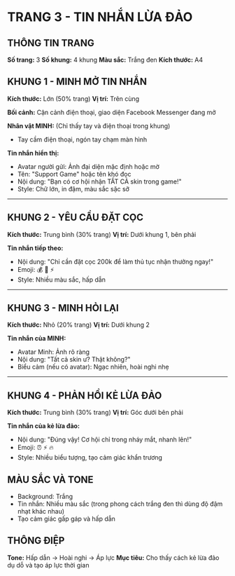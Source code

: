 # TRANG 3 - TIN NHẮN LỪA ĐẢO

## THÔNG TIN TRANG
**Số trang:** 3
**Số khung:** 4 khung
**Màu sắc:** Trắng đen
**Kích thước:** A4

## KHUNG 1 - MINH MỞ TIN NHẮN
**Kích thước:** Lớn (50% trang)
**Vị trí:** Trên cùng

**Bối cảnh:** Cận cảnh điện thoại, giao diện Facebook Messenger đang mở

**Nhân vật MINH:** (Chỉ thấy tay và điện thoại trong khung)
- Tay cầm điện thoại, ngón tay chạm màn hình

**Tin nhắn hiển thị:**
- Avatar người gửi: Ảnh đại diện mặc định hoặc mờ
- Tên: "Support Game" hoặc tên khó đọc
- Nội dung: "Bạn có cơ hội nhận TẤT CẢ skin trong game!"
- Style: Chữ lớn, in đậm, màu sắc sặc sỡ

---

## KHUNG 2 - YÊU CẦU ĐẶT CỌC
**Kích thước:** Trung bình (30% trang)
**Vị trí:** Dưới khung 1, bên phải

**Tin nhắn tiếp theo:**
- Nội dung: "Chỉ cần đặt cọc 200k để làm thủ tục nhận thưởng ngay!"
- Emoji: 💰 💎 ⚡
- Style: Nhiều màu sắc, hấp dẫn

---

## KHUNG 3 - MINH HỎI LẠI
**Kích thước:** Nhỏ (20% trang)
**Vị trí:** Dưới khung 2

**Tin nhắn của MINH:**
- Avatar Minh: Ảnh rõ ràng
- Nội dung: "Tất cả skin ư? Thật không?"
- Biểu cảm (nếu có avatar): Ngạc nhiên, hoài nghi nhẹ

---

## KHUNG 4 - PHẢN HỒI KẺ LỪA ĐẢO
**Kích thước:** Trung bình (30% trang)
**Vị trí:** Góc dưới bên phải

**Tin nhắn của kẻ lừa đảo:**
- Nội dung: "Đúng vậy! Cơ hội chỉ trong nháy mắt, nhanh lên!"
- Emoji: ⏰ ⚡ 🔥
- Style: Nhiều biểu tượng, tạo cảm giác khẩn trương

## MÀU SẮC VÀ TONE
- Background: Trắng
- Tin nhắn: Nhiều màu sắc (trong phong cách trắng đen thì dùng độ đậm nhạt khác nhau)
- Tạo cảm giác gấp gáp và hấp dẫn

## THÔNG ĐIỆP
**Tone:** Hấp dẫn → Hoài nghi → Áp lực
**Mục tiêu:** Cho thấy cách kẻ lừa đảo dụ dỗ và tạo áp lực thời gian
